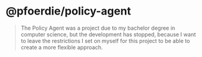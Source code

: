 # @pfoerdie/policy-agent

> The Policy Agent was a project due to my bachelor degree in computer science, but the development has stopped, because I want to leave the restrictions I set on myself for this project to be able to create a more flexible approach.
